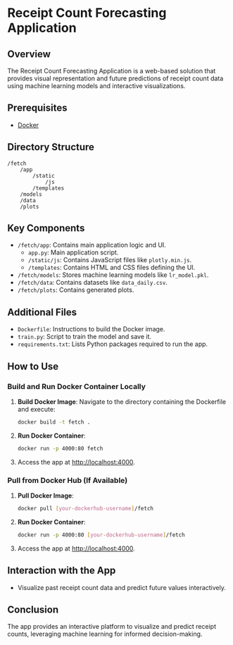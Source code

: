 
# Receipt Count Forecasting Application

## Overview
The Receipt Count Forecasting Application is a web-based solution that provides visual representation and future predictions of receipt count data using machine learning models and interactive visualizations.

## Prerequisites
- [Docker](https://docs.docker.com/get-docker/)

## Directory Structure
```
/fetch
    /app
        /static
            /js
        /templates
    /models
    /data
    /plots
```

## Key Components
- `/fetch/app`: Contains main application logic and UI.
    - `app.py`: Main application script.
    - `/static/js`: Contains JavaScript files like `plotly.min.js`.
    - `/templates`: Contains HTML and CSS files defining the UI.
- `/fetch/models`: Stores machine learning models like `lr_model.pkl`.
- `/fetch/data`: Contains datasets like `data_daily.csv`.
- `/fetch/plots`: Contains generated plots.

## Additional Files
- `Dockerfile`: Instructions to build the Docker image.
- `train.py`: Script to train the model and save it.
- `requirements.txt`: Lists Python packages required to run the app.

## How to Use

### Build and Run Docker Container Locally
1. **Build Docker Image**: Navigate to the directory containing the Dockerfile and execute:
   ```sh
   docker build -t fetch .
   ```
2. **Run Docker Container**:
   ```sh
   docker run -p 4000:80 fetch
   ```
3. Access the app at [http://localhost:4000](http://localhost:4000).

### Pull from Docker Hub (If Available)
1. **Pull Docker Image**:
   ```sh
   docker pull [your-dockerhub-username]/fetch
   ```
2. **Run Docker Container**:
   ```sh
   docker run -p 4000:80 [your-dockerhub-username]/fetch
   ```
3. Access the app at [http://localhost:4000](http://localhost:4000).

## Interaction with the App
- Visualize past receipt count data and predict future values interactively.

## Conclusion
The app provides an interactive platform to visualize and predict receipt counts, leveraging machine learning for informed decision-making.
